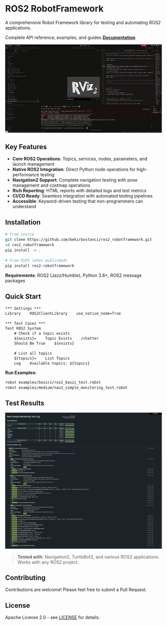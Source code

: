 # ROS2 RobotFramework

A comprehensive Robot Framework library for testing and automating ROS2 applications.

Complete API reference, examples, and guides **[Documentation](https://ros2-robotframework.readthedocs.io/main/)**


![Test Animation](https://github.com/bekirbostanci/ros2_robotframework/raw/main/docs/images/test.gif)


## Key Features

- **Core ROS2 Operations**: Topics, services, nodes, parameters, and launch management
- **Native ROS2 Integration**: Direct Python node operations for high-performance testing
- **Navigation2 Support**: Complete navigation testing with pose management and costmap operations
- **Rich Reporting**: HTML reports with detailed logs and test metrics
- **CI/CD Ready**: Seamless integration with automated testing pipelines
- **Accessible**: Keyword-driven testing that non-programmers can understand

## Installation

```bash
# From source
git clone https://github.com/bekirbostanci/ros2_robotframework.git
cd ros2_robotframework
pip install -e .

# From PyPI (when published)
pip install ros2-robotframework
```

**Requirements**: ROS2 (Jazz/Humble), Python 3.8+, ROS2 message packages

## Quick Start

```robot
*** Settings ***
Library    ROS2ClientLibrary    use_native_node=True

*** Test Cases ***
Test ROS2 System
    # Check if a topic exists
    ${exists}=    Topic Exists    /chatter
    Should Be True    ${exists}
    
    # List all topics
    ${topics}=    List Topics
    Log    Available topics: ${topics}
```

**Run Examples:**
```bash
robot examples/basics/ros2_basic_test.robot
robot examples/medium/nav2_simple_monitoring_test.robot
```

## Test Results

![Test Report](https://github.com/bekirbostanci/ros2_robotframework/raw/main/docs/images/output_report.png)

> **Tested with**: Navigation2, TurtleBot3, and various ROS2 applications. Works with any ROS2 project.

## Contributing

Contributions are welcome! Please feel free to submit a Pull Request.

## License

Apache License 2.0 - see [LICENSE](LICENSE) for details.
